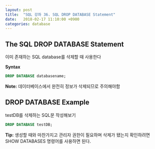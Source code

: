 ```yaml
---
layout: post
title:  "SQL 강좌 36. SQL DROP DATABASE Statement"
date:   2018-02-17 11:10:00 +0900
categories: database
---
```


## The SQL DROP DATABASE Statement

이미 존재하는 SQL database를 삭제할 때 사용한다

**Syntax**

```sql
DROP DATABASE databasename;
```

**Note:** 데이터베이스에서 완전히 정보가 삭제되므로 주의해야함

## DROP DATABASE Example

testDB를 삭제하는 SQL문 작성해보기

```sql
DROP DATABASE testDB;
```

**Tip:** 생성할 때와 마찬가지고 관리자 권한이 필요하며 삭제가 됐는지 확인하려면 SHOW DATABASES 명령어를 사용하면 된다.